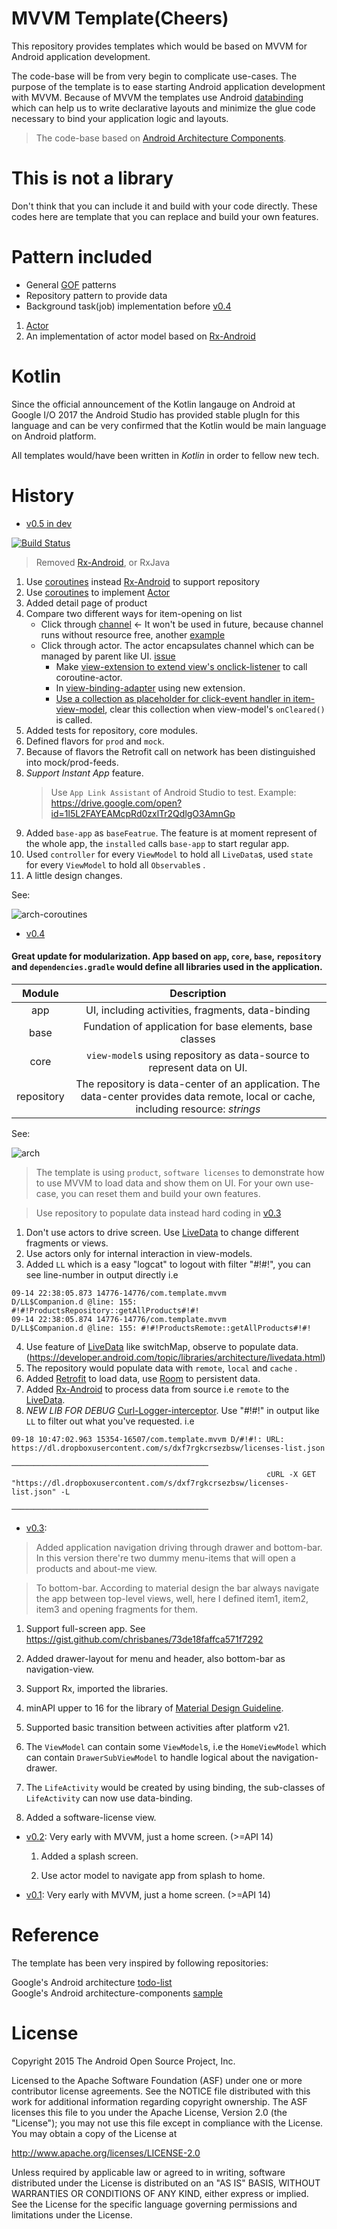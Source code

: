 # MVVM Template(Cheers)

This repository provides templates which would be based on MVVM for Android application development.

The code-base will be from very begin to complicate use-cases. The purpose of the template is to ease starting Android application development with MVVM. Because of MVVM the templates use Android [databinding](https://developer.android.com/topic/libraries/data-binding/index.html) which can help us to write declarative layouts and minimize the glue code necessary to bind your application logic and layouts. 

> The code-base based on [Android Architecture Components](https://developer.android.com/topic/libraries/architecture/index.html).
 
 
# This is not a library

Don't think that you can include it and build with your code directly. These codes here are template that you can replace and build your own features.

# Pattern included

- General [GOF](https://en.wikipedia.org/wiki/Design_Patterns) patterns
- Repository pattern to provide data
- Background task(job) implementation before [v0.4](https://github.com/XinyueZ/mvvm-template/tree/feature/v0.4)
1. [Actor](http://www.brianstorti.com/the-actor-model/?utm_source=android-arsenal.com&utm_medium=referral&utm_campaign=6127)
2. An implementation of actor model based on [Rx-Android](https://github.com/ReactiveX/RxAndroid)


# Kotlin

Since the official announcement of the Kotlin langauge on Android at Google I/O 2017 the Android Studio has provided stable plugIn for this language and can be very confirmed that the Kotlin would be main language on Android platform. 

All templates would/have been written in *Kotlin* in order to fellow new tech.

# History

- [v0.5 in dev](https://github.com/XinyueZ/mvvm-template/tree/dev)

[![Build Status](https://travis-ci.org/XinyueZ/mvvm-template.svg?branch=dev)](https://travis-ci.org/XinyueZ/mvvm-template)

> Removed [Rx-Android](https://github.com/ReactiveX/RxAndroid), or RxJava

1. Use  [coroutines](https://github.com/Kotlin/kotlinx.coroutines/blob/master/coroutines-guide.md) instead  [Rx-Android](https://github.com/ReactiveX/RxAndroid) to support repository
2. Use  [coroutines](https://github.com/Kotlin/kotlinx.coroutines/blob/master/coroutines-guide.md) to implement [Actor](http://www.brianstorti.com/the-actor-model/?utm_source=android-arsenal.com&utm_medium=referral&utm_campaign=6127)
3. Added detail page of product
4. Compare two different ways for item-opening on list
    - Click through [channel](https://github.com/XinyueZ/mvvm-template/blob/bd437884779a3d4a388262b261bfaeb5c70434c1/core/src/main/kotlin/com/template/mvvm/models/SoftwareLicensesViewModel.kt#L183-L183)  <- It won't be used in future, because channel runs without resource free, another [example](https://github.com/XinyueZ/mvvm-template/blob/dev/core/src/main/kotlin/com/template/mvvm/models/ProductsViewModel.kt#L166)
    - Click through actor. The actor encapsulates channel which can be managed by parent like UI. [issue](https://github.com/Kotlin/kotlinx.coroutines/issues/140)
        - Make [view-extension to extend view's onclick-listener](https://github.com/XinyueZ/mvvm-template/blob/70cd0d7453d8a7da735f859b97fc3875747c6421/core/src/main/kotlin/com/template/mvvm/ext/ViewModelExt.kt#L43-L43) to call coroutine-actor.
        - In [view-binding-adapter](https://github.com/XinyueZ/mvvm-template/blob/70cd0d7453d8a7da735f859b97fc3875747c6421/core/src/main/kotlin/com/template/mvvm/binding/BindingAdapters.kt#L199-L199) using new extension.
        - [Use a collection as placeholder for click-event handler in item-view-model](https://github.com/XinyueZ/mvvm-template/blob/70cd0d7453d8a7da735f859b97fc3875747c6421/core/src/main/kotlin/com/template/mvvm/models/ProductsViewModel.kt#L147), clear this collection when view-model's ```onCleared()``` is called.
5. Added tests for repository, core modules.
6. Defined flavors for ```prod``` and ```mock```.
7. Because of flavors the Retrofit call on network has been distinguished into mock/prod-feeds.
8. *Support Instant App* feature.
    > Use ```App Link Assistant``` of Android Studio  to test.
    > Example: https://drive.google.com/open?id=1l5L2FAYEAMcpRd0zxlTr2QdlgO3AmnGp
9. Added ```base-app``` as ```baseFeatrue```. The feature is at moment represent of the whole app, the ```installed``` calls ```base-app``` to start regular app.
10. Used ```controller``` for every ```ViewModel``` to hold all ```LiveData```s, used ```state``` for every ```ViewModel``` to hold all ```Observable```s .
11. A little design changes.

See:

![arch-coroutines](media/arch-coroutines.png)

- [v0.4](https://github.com/XinyueZ/mvvm-template/tree/feature/v0.4)

#### Great update for modularization. App based on ```app```, ```core```, ```base```, ```repository``` and ```dependencies.gradle``` would define all libraries used in the application.

|  Module | Description  |
|:-------------:|:-------------:|
|  app | UI, including activities, fragments, data-binding |
| base  | Fundation of application for base elements, base classes |
|  core |  ```view-model```s using repository as data-source to represent data on UI. |
| repository|The repository is data-center of an application. The data-center provides data remote, local or cache, including resource: *strings* |

See:

![arch](media/arch.png)


> The template is using ```product```, ```software licenses``` to demonstrate how to use MVVM to load data and show them on UI. For your own use-case, you can reset them and build your own features.  

> Use repository to populate data instead hard coding in [v0.3](https://github.com/XinyueZ/mvvm-template/tree/feature/v0.3/navi-drawer-bottom)

1. Don't use actors to drive screen. Use [LiveData](https://developer.android.com/topic/libraries/architecture/livedata.html) to change different fragments or views.
2. Use actors only for internal interaction in view-models.
3. Added ```LL``` which is a easy "logcat" to logout with filter "#!#!", you can see line-number in output directly 
i.e 

```
09-14 22:38:05.873 14776-14776/com.template.mvvm D/LL$Companion.d @line: 155: #!#!ProductsRepository::getAllProducts#!#!
09-14 22:38:05.874 14776-14776/com.template.mvvm D/LL$Companion.d @line: 155: #!#!ProductsRemote::getAllProducts#!#!
```

4. Use feature of  [LiveData](https://developer.android.com/topic/libraries/architecture/livedata.html) like switchMap, observe to populate data. (https://developer.android.com/topic/libraries/architecture/livedata.html)
5. The repository would populate data with ```remote```, ```local``` and  ```cache``` .
6. Added [Retrofit](http://square.github.io/retrofit/) to load data, use [Room](https://developer.android.com/topic/libraries/architecture/room.html) to persistent data.
7. Added [Rx-Android](https://github.com/ReactiveX/RxAndroid) to process data from source i.e ```remote``` to the [LiveData](https://developer.android.com/topic/libraries/architecture/livedata.html).
8. *NEW LIB FOR DEBUG* [Curl-Logger-interceptor](https://github.com/grapesnberries/Curl-Logger-interceptor). Use "#!#!" in output like ```LL``` to filter out what you've requested.
i.e
```
09-18 10:47:02.963 15354-16507/com.template.mvvm D/#!#!: URL: https://dl.dropboxusercontent.com/s/dxf7rgkcrsezbsw/licenses-list.json
                                                         ────────────────────────────────────────────
                                                         cURL -X GET  "https://dl.dropboxusercontent.com/s/dxf7rgkcrsezbsw/licenses-list.json" -L  
                                                         ──────────────────────────────────────────── 
```

- [v0.3](https://github.com/XinyueZ/mvvm-template/tree/feature/v0.3/navi-drawer-bottom): 

> Added application navigation driving through drawer and bottom-bar. In this version there're two dummy menu-items that will open a products and about-me view.

> To bottom-bar. According to material design the bar always navigate the app between top-level views, well, here I defined item1, item2, item3 and opening fragments for them.

1. Support full-screen app. See https://gist.github.com/chrisbanes/73de18faffca571f7292

2. Added drawer-layout for menu and header, also bottom-bar as navigation-view.

3. Support Rx, imported the libraries.

4. minAPI upper to 16 for the library of [Material Design Guideline](https://github.com/TheKhaeng/material-design-guideline).

5. Supported basic transition between activities after platform v21.

6. The ```ViewModel``` can contain some ```ViewModel```s, i.e the ```HomeViewModel``` which can contain ```DrawerSubViewModel``` to handle logical about the navigation-drawer.

7. The ```LifeActivity``` would be created by using binding, the sub-classes of ```LifeActivity``` can now use data-binding.

8. Added a software-license view.

- [v0.2](https://github.com/XinyueZ/mvvm-template/tree/feature/v0.2/splash-actor-imported): Very early with MVVM, just a home screen. (>=API 14)

  1. Added a splash screen.

  2. Use actor model to navigate app from splash to home.

- [v0.1](https://github.com/XinyueZ/mvvm-template/tree/feature/v0.1/very-early-code-base): Very early with MVVM, just a home screen. (>=API 14)

# Reference

The template has been very inspired by following repositories:

Google's Android architecture  [todo-list](https://github.com/googlesamples/android-architecture)  
Google's Android architecture-components [sample](https://github.com/googlesamples/android-architecture-components)


# License

Copyright 2015 The Android Open Source Project, Inc.

Licensed to the Apache Software Foundation (ASF) under one or more contributor license agreements. See the NOTICE file distributed with this work for additional information regarding copyright ownership. The ASF licenses this file to you under the Apache License, Version 2.0 (the "License"); you may not use this file except in compliance with the License. You may obtain a copy of the License at

http://www.apache.org/licenses/LICENSE-2.0

Unless required by applicable law or agreed to in writing, software distributed under the License is distributed on an "AS IS" BASIS, WITHOUT WARRANTIES OR CONDITIONS OF ANY KIND, either express or implied. See the License for the specific language governing permissions and limitations under the License.
